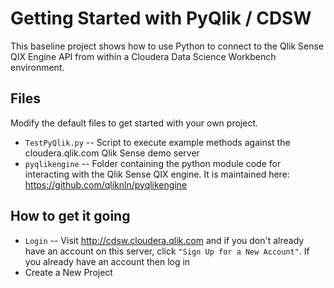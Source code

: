 # Getting Started with PyQlik / CDSW

This baseline project shows how to use Python to connect to the Qlik Sense QIX Engine API from within a Cloudera Data Science Workbench environment.

## Files

Modify the default files to get started with your own project.

* `TestPyQlik.py` -- Script to execute example methods against the cloudera.qlik.com Qlik Sense demo server
* `pyqlikengine` -- Folder containing the python module code for interacting with the Qlik Sense QIX engine. It is maintained here: https://github.com/qliknln/pyqlikengine

## How to get it going

* `Login` -- Visit http://cdsw.cloudera.qlik.com and if you don't already have an account on this server, click `"Sign Up for a New Account"`. If you already have an account then log in
* Create a New Project
